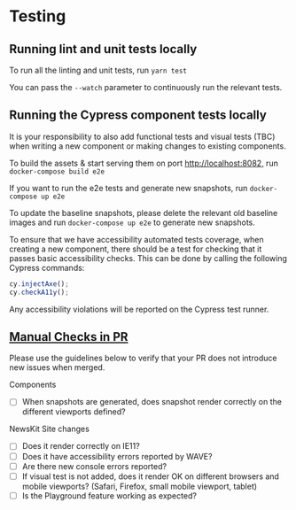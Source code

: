 # Testing

## Running lint and unit tests locally

To run all the linting and unit tests, run `yarn test`

You can pass the `--watch` parameter to continuously run the relevant tests.

## Running the Cypress component tests locally

It is your responsibility to also add functional tests and visual tests (TBC) when writing a new component or making changes to existing components.

To build the assets & start serving them on port <http://localhost:8082,> run `docker-compose build e2e`

If you want to run the e2e tests and generate new snapshots, run `docker-compose up e2e`

To update the baseline snapshots, please delete the relevant old baseline images and run `docker-compose up e2e` to generate new snapshots.

To ensure that we have accessibility automated tests coverage, when creating a new component, there should be a test for checking that it passes basic accessibility checks. This can be done by calling the following Cypress commands:

```javascript
cy.injectAxe();
cy.checkA11y();
```

Any accessibility violations will be reported on the Cypress test runner.

## [Manual Checks in PR](#manual-checks)

Please use the guidelines below to verify that your PR does not introduce new issues when merged.

Components

* [ ] When snapshots are generated, does snapshot render correctly on the different viewports defined?

NewsKit Site changes

* [ ] Does it render correctly on IE11?
* [ ] Does it have accessibility errors reported by WAVE?
* [ ] Are there new console errors reported?
* [ ] If visual test is not added, does it render OK on different browsers and mobile viewports? (Safari, Firefox, small mobile viewport, tablet)
* [ ] Is the Playground feature working as expected?
